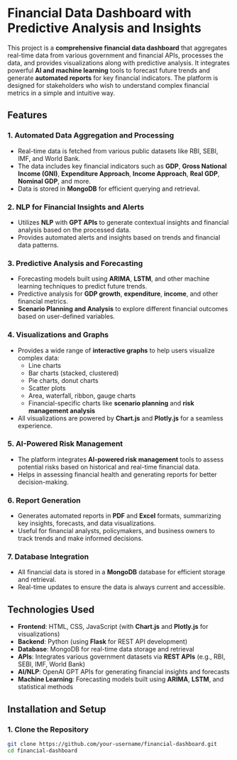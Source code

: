 # **Financial Data Dashboard with Predictive Analysis and Insights**

This project is a **comprehensive financial data dashboard** that aggregates real-time data from various government and financial APIs, processes the data, and provides visualizations along with predictive analysis. It integrates powerful **AI and machine learning** tools to forecast future trends and generate **automated reports** for key financial indicators. The platform is designed for stakeholders who wish to understand complex financial metrics in a simple and intuitive way.

## **Features**

### 1. **Automated Data Aggregation and Processing**
- Real-time data is fetched from various public datasets like RBI, SEBI, IMF, and World Bank.
- The data includes key financial indicators such as **GDP**, **Gross National Income (GNI)**, **Expenditure Approach**, **Income Approach**, **Real GDP**, **Nominal GDP**, and more.
- Data is stored in **MongoDB** for efficient querying and retrieval.

### 2. **NLP for Financial Insights and Alerts**
- Utilizes **NLP** with **GPT APIs** to generate contextual insights and financial analysis based on the processed data.
- Provides automated alerts and insights based on trends and financial data patterns.

### 3. **Predictive Analysis and Forecasting**
- Forecasting models built using **ARIMA**, **LSTM**, and other machine learning techniques to predict future trends.
- Predictive analysis for **GDP growth**, **expenditure**, **income**, and other financial metrics.
- **Scenario Planning and Analysis** to explore different financial outcomes based on user-defined variables.

### 4. **Visualizations and Graphs**
- Provides a wide range of **interactive graphs** to help users visualize complex data:
  - Line charts
  - Bar charts (stacked, clustered)
  - Pie charts, donut charts
  - Scatter plots
  - Area, waterfall, ribbon, gauge charts
  - Financial-specific charts like **scenario planning** and **risk management analysis**
- All visualizations are powered by **Chart.js** and **Plotly.js** for a seamless experience.

### 5. **AI-Powered Risk Management**
- The platform integrates **AI-powered risk management** tools to assess potential risks based on historical and real-time financial data.
- Helps in assessing financial health and generating reports for better decision-making.

### 6. **Report Generation**
- Generates automated reports in **PDF** and **Excel** formats, summarizing key insights, forecasts, and data visualizations.
- Useful for financial analysts, policymakers, and business owners to track trends and make informed decisions.

### 7. **Database Integration**
- All financial data is stored in a **MongoDB** database for efficient storage and retrieval.
- Real-time updates to ensure the data is always current and accessible.

## **Technologies Used**

- **Frontend**: HTML, CSS, JavaScript (with **Chart.js** and **Plotly.js** for visualizations)
- **Backend**: Python (using **Flask** for REST API development)
- **Database**: MongoDB for real-time data storage and retrieval
- **APIs**: Integrates various government datasets via **REST APIs** (e.g., RBI, SEBI, IMF, World Bank)
- **AI/NLP**: OpenAI GPT APIs for generating financial insights and forecasts
- **Machine Learning**: Forecasting models built using **ARIMA**, **LSTM**, and statistical methods

## **Installation and Setup**

### 1. **Clone the Repository**
```bash
git clone https://github.com/your-username/financial-dashboard.git
cd financial-dashboard

 
